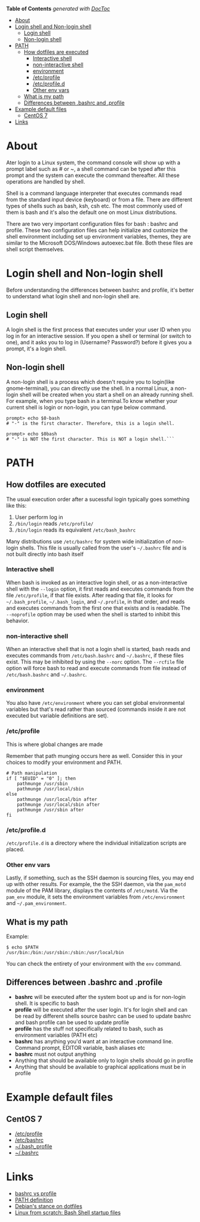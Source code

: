 <!-- START doctoc generated TOC please keep comment here to allow auto update -->
<!-- DON'T EDIT THIS SECTION, INSTEAD RE-RUN doctoc TO UPDATE -->
**Table of Contents**  *generated with [DocToc](https://github.com/thlorenz/doctoc)*

- [About](#about)
- [Login shell and Non-login shell](#login-shell-and-non-login-shell)
  - [Login shell](#login-shell)
  - [Non-login shell](#non-login-shell)
- [PATH](#path)
  - [How dotfiles are executed](#how-dotfiles-are-executed)
    - [Interactive shell](#interactive-shell)
    - [non-interactive shell](#non-interactive-shell)
    - [environment](#environment)
    - [/etc/profile](#etcprofile)
    - [/etc/profile.d](#etcprofiled)
    - [Other env vars](#other-env-vars)
  - [What is my path](#what-is-my-path)
  - [Differences between .bashrc and .profile](#differences-between-bashrc-and-profile)
- [Example default files](#example-default-files)
  - [CentOS 7](#centos-7)
- [Links](#links)

<!-- END doctoc generated TOC please keep comment here to allow auto update -->

# About

Ater login to a Linux system, the command console will show up with a prompt label such as # or ~, a shell command can be typed after this prompt and the system can execute the command thereafter. All these operations are handled by shell.

Shell is a command language interpreter that executes commands read from the standard input device (keyboard) or from a file. There are different types of shells such as bash, ksh, csh etc. The most commonly used of them is bash and it's also the default one on most Linux distributions.

There are two very important configuration files for bash : bashrc and profile. These two configuration files can help initialize and customize the shell environment including set up environment variables, themes, they are similar to the Microsoft DOS/Windows autoexec.bat file. Both these files are shell script themselves.

# Login shell and Non-login shell

Before understanding the differences between bashrc and profile, it's better to understand what login shell and non-login shell are.

## Login shell

A login shell is the first process that executes under your user ID when you log in for an interactive session. If you open a shell or terminal (or switch to one), and it asks you to log in (Username? Password?) before it gives you a prompt, it's a login shell.

## Non-login shell

A non-login shell is a process which doesn't require you to login(like gnome-terminal), you can directly use the shell. In a normal Linux, a non-login shell will be created when you start a shell on an already running shell. For example, when you type bash in a terminal.To know whether your current shell is login or non-login, you can type below command.

```
prompt> echo $0-bash 
# "-" is the first character. Therefore, this is a login shell.

prompt> echo $0bash 
# "-" is NOT the first character. This is NOT a login shell.```
```

# PATH

## How dotfiles are executed

The usual execution order after a sucessful login typically goes something like this:

1. User perform log in
2. `/bin/login` reads `/etc/profile/` 
3. `/bin/login` reads its equivalent `/etc/bash_bashrc`

Many distributions use `/etc/bashrc` for system wide initialization of non-login shells. This file is usually called from the user's `~/.bashrc` file and is not built directly into bash itself

### Interactive shell

When  bash is invoked as an interactive login shell, or as a non-interactive shell with the `--login` option, it first reads and executes  commands  from  the file `/etc/profile`, if that file exists.  After reading that file, it looks for `~/.bash_profile`, `~/.bash_login`, and `~/.profile`,   in  that order, and reads and executes commands from the first one that  exists and is readable.  The `--noprofile` option may be used when the shell is started to inhibit this behavior.

### non-interactive shell

When an interactive shell that is not a login shell is started, bash reads and executes commands from `/etc/bash.bashrc` and `~/.bashrc`, if these files exist. This may be inhibited by using the `--norc` option.  The `--rcfile` file option will force bash to read and execute commands from file instead of `/etc/bash.bashrc` and `~/.bashrc`.

### environment

You also have `/etc/environment` where you can set global environmental variables but that's read rather than sourced (commands inside it are not executed but variable definitions are set).

### /etc/profile
This is where global changes are made

Remember that path munging occurs here as well. Consider this in your choices to modify your environment and PATH.

```
# Path manipulation
if [ "$EUID" = "0" ]; then
    pathmunge /usr/sbin
    pathmunge /usr/local/sbin
else
    pathmunge /usr/local/bin after
    pathmunge /usr/local/sbin after
    pathmunge /usr/sbin after
fi
```

### /etc/profile.d

`/etc/profile.d` is a directory where the individual initialization scripts are placed.

### Other env vars

Lastly, if something, such as the SSH daemon is sourcing files, you may end up with other results. For example, the the SSH daemon, via the `pam_motd` module of the PAM library, displays the contents of `/etc/motd`. Via the `pam_env` module, it sets the environment variables from `/etc/environment` and `~/.pam_environment`.
## What is my path

Example:
```
$ echo $PATH
/usr/bin:/bin:/usr/sbin:/sbin:/usr/local/bin
```

You can check the entirety of your environment with the `env` command.


## Differences between .bashrc and .profile

* **bashrc** will be executed after the system boot up and is for non-login shell. It is specific to bash
* **profile** will be executed after the user login. It's for login shell and can be read by different shells
source bashrc can be used to update bashrc and bash profile can be used to update profile
* **profile** has the stuff not specifically related to bash, such as environment variables (PATH etc)
* **bashrc** has anything you'd want at an interactive command line. Command prompt, EDITOR variable, bash aliases etc
* **bashrc** must not output anything
* Anything that should be available only to login shells should go in profile
* Anything that should be available to graphical applications must be in profile

# Example default files

## CentOS 7

* [/etc/profile](https://gist.github.com/mdeguzis/963a6f8b387ba0c4c23e7dd14e7aa826)
* [/etc/bashrc](https://gist.github.com/mdeguzis/f98f0b2a1d4b5c16c4de7797d9133833)
* [~/.bash_profile](https://gist.github.com/mdeguzis/f7a00b28eb291a4bd196543c11ccfb65)
* [~/.bashrc](https://gist.github.com/mdeguzis/0ca46f525b3b84702f959d00db19f216)

# Links

* [bashrc vs profile](http://www.techug.com/linux-bashrc-profile)
* [PATH definition](http://www.linfo.org/path_env_var.html)
* [Debian's stance on dotfiles](http://wiki.debian.org/DotFiles)
* [Linux from scratch: Bash Shell startup files](http://www.linuxfromscratch.org/blfs/view/svn/postlfs/profile.html)
